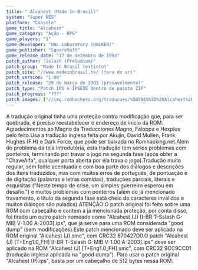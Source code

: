 ```yaml
---
title: " Alcahest (Made In Brasil)"
system: "Super NES"
platform: "Console"
game_title: "Alcahest"
game_category: "Ação - RPG"
game_players: "1"
game_developer: "HAL Laboratory (HALKEN)"
game_publisher: "SquareSoft"
game_release_date: "17 de dezembro de 1993"
patch_author: "Sslash (Preludium)"
patch_group: "Made In Brasil (extinto)"
patch_site: "//www.madeinbrasil.tk/ (fora do ar)"
patch_version: "1.00"
patch_release: "29 de março de 2003 (provavelmente)"
patch_type: "Patch IPS e IPSEXE dentro de pacote ZIP"
patch_progress: "???"
patch_images: ["//img.romhackers.org/traducoes/%5BSNES%5D%20Alcahest%20-%201.png","//img.romhackers.org/traducoes/%5BSNES%5D%20Alcahest%20-%20MIB%20-%202.png","//img.romhackers.org/traducoes/%5BSNES%5D%20Alcahest%20-%20MIB%20-%203.png"]
---
```

A tradução original tinha uma proteção contra modificação que, para ser quebrada, é preciso reestabelecer o endereço de início da ROM. Agradecimentos ao Magno da Traducciones Magno, Faloppa e Hexplus pelo feito.Usa a tradução inglesa feita por Akujin, David Mullen, Frank Hughes (F.H) e Dark Force, que pode ser baixada no Romhacking.net.Além do problema da tela introdutória, esta tradução tem sérios problemas com ponteiros, terminando por travar o jogo na segunda fase (após obter a "ChaveAlfa", qualquer porta aberta por ela trava o jogo).Tradução muito regular, sem fonte acentuada e com boa parte dos diálogos e descrições dos itens traduzidos, mas com muitos erros de português, de pontuação e de digitação (palavras e letras comidas), traduções parciais, literais e esquisitas ("Neste tempo de crise, um simples guerreiro esperou em desafio.") e muitos problemas com ponteiros (além do já mencionado travamento, o título da segunda fase está cheio de caracteres inválidos e muitos diálogos são pulados).ATENÇÃO:O patch original foi feito sobre uma ROM com cabeçalho e contem a já mencionada proteção, por conta disso, foi tirado um outro patch nomeado como "Alcahest (J) [I-BR T-Sslash G-MIB V-1.00 A-2003].ips", que já serve para uma ROM considerada "good dump" (sem modificações).Este patch mencionado deve ser aplicado na ROM original "Alcahest (J).smc", com CRC32 870427D0.O patch "Alcahest (J) [T+Eng1.0_FH] [I-BR T-Sslash G-MIB V-1.00 A-2003].ips" deve ser aplicado na ROM "Alcahest (J) [T+Eng1.0_FH].smc", com CRC32 9CC9CC01 (tradução inglesa aplicada na "good dump"). Para usar o patch original "Alcahest (P).ips", basta por um cabeçalho de 512 bytes nessa ROM.